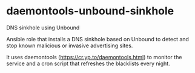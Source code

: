 # daemontools-unbound-sinkhole
DNS sinkhole using Unbound


Ansible role that installs a DNS sinkhole based on Unbound
to detect and stop known malicious or invasive advertising sites.

It uses daemontools (https://cr.yp.to/daemontools.html) to monitor
the service and a cron script that refreshes the blacklists every night.
